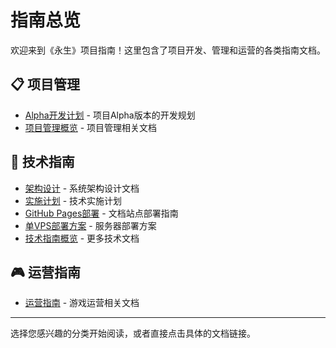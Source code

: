 # 指南总览

欢迎来到《永生》项目指南！这里包含了项目开发、管理和运营的各类指南文档。

## 📋 项目管理

- [Alpha开发计划](./project-management/alpha-development-plan.md) - 项目Alpha版本的开发规划
- [项目管理概览](./project-management/) - 项目管理相关文档

## 🔧 技术指南

- [架构设计](./technical/architecture-design.md) - 系统架构设计文档
- [实施计划](./technical/implementation-plan.md) - 技术实施计划
- [GitHub Pages部署](./technical/github-pages-deployment.md) - 文档站点部署指南
- [单VPS部署方案](./technical/single-vps-deployment-plan.md) - 服务器部署方案
- [技术指南概览](./technical/) - 更多技术文档

## 🎮 运营指南

- [运营指南](./operations/) - 游戏运营相关文档

---

选择您感兴趣的分类开始阅读，或者直接点击具体的文档链接。